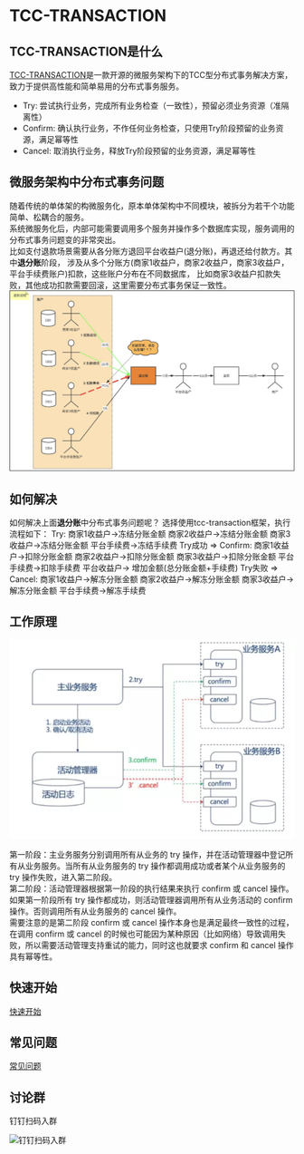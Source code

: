 
# TCC-TRANSACTION
## TCC-TRANSACTION是什么
[TCC-TRANSACTION](https://changmingxie.github.io)是一款开源的微服务架构下的TCC型分布式事务解决方案，致力于提供高性能和简单易用的分布式事务服务。
- Try: 尝试执行业务，完成所有业务检查（一致性），预留必须业务资源（准隔离性） 
- Confirm: 确认执行业务，不作任何业务检查，只使用Try阶段预留的业务资源，满足幂等性
- Cancel: 取消执行业务，释放Try阶段预留的业务资源，满足幂等性


## 微服务架构中分布式事务问题
随着传统的单体架的构微服务化，原本单体架构中不同模块，被拆分为若干个功能简单、松耦合的服务。  
系统微服务化后，内部可能需要调用多个服务并操作多个数据库实现，服务调用的分布式事务问题变的非常突出。  
比如支付退款场景需要从各分账方退回平台收益户(退分账)，再退还给付款方。其中**退分账**阶段，
涉及从多个分账方(商家1收益户，商家2收益户，商家3收益户，平台手续费账户)扣款，这些账户分布在不同数据库，
比如商家3收益户扣款失败，其他成功扣款需要回滚，这里需要分布式事务保证一致性。 
![支付退款流程](material/tcc_use_at_refund.jpg)

## 如何解决
如何解决上面**退分账**中分布式事务问题呢？
选择使用tcc-transaction框架，执行流程如下：
Try:
    商家1收益户->冻结分账金额
    商家2收益户->冻结分账金额
    商家3收益户->冻结分账金额
    平台手续费->冻结手续费
Try成功 => Confirm:
    商家1收益户->扣除分账金额
    商家2收益户->扣除分账金额
    商家3收益户->扣除分账金额
    平台手续费->扣除手续费
    平台收益户-> 增加金额(总分账金额+手续费)
Try失败 => Cancel:
    商家1收益户->解冻分账金额
    商家2收益户->解冻分账金额
    商家3收益户->解冻分账金额
    平台手续费->解冻手续费
    
## 工作原理    
![TCC原理](material/tcc-invoke.webp)

第一阶段：主业务服务分别调用所有从业务的 try 操作，并在活动管理器中登记所有从业务服务。当所有从业务服务的 try 操作都调用成功或者某个从业务服务的 try 操作失败，进入第二阶段。    
第二阶段：活动管理器根据第一阶段的执行结果来执行 confirm 或 cancel 操作。    
如果第一阶段所有 try 操作都成功，则活动管理器调用所有从业务活动的 confirm操作。否则调用所有从业务服务的 cancel 操作。    
需要注意的是第二阶段 confirm 或 cancel 操作本身也是满足最终一致性的过程，在调用 confirm 或 cancel 的时候也可能因为某种原因（比如网络）导致调用失败，所以需要活动管理支持重试的能力，同时这也就要求 confirm 和 cancel 操作具有幂等性。   


## 快速开始

[快速开始](https://changmingxie.github.io/zh-cn/docs/tutorial/quickstart.html)

## 常见问题
[常见问题](https://changmingxie.github.io/zh-cn/docs/faq.html)

## 讨论群

钉钉扫码入群

![钉钉扫码入群](https://raw.githubusercontent.com/changmingxie/tcc-transaction/master-1.6.x/material/tcc-transaction-dingdingtalk.jpg)
